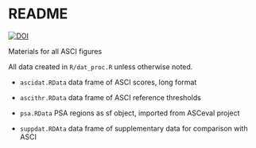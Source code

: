 # README

[![DOI](https://zenodo.org/badge/148549350.svg)](https://zenodo.org/badge/latestdoi/148549350)

Materials for all ASCI figures

All data created in `R/dat_proc.R` unless otherwise noted.

* `ascidat.RData` data frame of ASCI scores, long format

* `ascithr.RData` data frame of ASCI reference thresholds

* `psa.RData` PSA regions as sf object, imported from ASCeval project

* `suppdat.RDAta` data frame of supplementary data for comparison with ASCI




